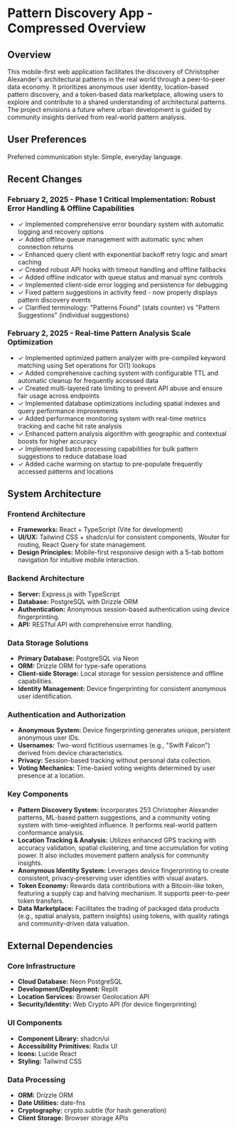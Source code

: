 # Pattern Discovery App - Compressed Overview

## Overview
This mobile-first web application facilitates the discovery of Christopher Alexander's architectural patterns in the real world through a peer-to-peer data economy. It prioritizes anonymous user identity, location-based pattern discovery, and a token-based data marketplace, allowing users to explore and contribute to a shared understanding of architectural patterns. The project envisions a future where urban development is guided by community insights derived from real-world pattern analysis.

## User Preferences
Preferred communication style: Simple, everyday language.

## Recent Changes

### February 2, 2025 - Phase 1 Critical Implementation: Robust Error Handling & Offline Capabilities
- ✓ Implemented comprehensive error boundary system with automatic logging and recovery options
- ✓ Added offline queue management with automatic sync when connection returns
- ✓ Enhanced query client with exponential backoff retry logic and smart caching
- ✓ Created robust API hooks with timeout handling and offline fallbacks
- ✓ Added offline indicator with queue status and manual sync controls
- ✓ Implemented client-side error logging and persistence for debugging
- ✓ Fixed pattern suggestions in activity feed - now properly displays pattern discovery events
- ✓ Clarified terminology: "Patterns Found" (stats counter) vs "Pattern Suggestions" (individual suggestions)

### February 2, 2025 - Real-time Pattern Analysis Scale Optimization
- ✓ Implemented optimized pattern analyzer with pre-compiled keyword matching using Set operations for O(1) lookups
- ✓ Added comprehensive caching system with configurable TTL and automatic cleanup for frequently accessed data
- ✓ Created multi-layered rate limiting to prevent API abuse and ensure fair usage across endpoints
- ✓ Implemented database optimizations including spatial indexes and query performance improvements
- ✓ Added performance monitoring system with real-time metrics tracking and cache hit rate analysis
- ✓ Enhanced pattern analysis algorithm with geographic and contextual boosts for higher accuracy
- ✓ Implemented batch processing capabilities for bulk pattern suggestions to reduce database load
- ✓ Added cache warming on startup to pre-populate frequently accessed patterns and locations

## System Architecture

### Frontend Architecture
- **Frameworks:** React + TypeScript (Vite for development)
- **UI/UX:** Tailwind CSS + shadcn/ui for consistent components, Wouter for routing, React Query for state management.
- **Design Principles:** Mobile-first responsive design with a 5-tab bottom navigation for intuitive mobile interaction.

### Backend Architecture
- **Server:** Express.js with TypeScript
- **Database:** PostgreSQL with Drizzle ORM
- **Authentication:** Anonymous session-based authentication using device fingerprinting.
- **API:** RESTful API with comprehensive error handling.

### Data Storage Solutions
- **Primary Database:** PostgreSQL via Neon
- **ORM:** Drizzle ORM for type-safe operations
- **Client-side Storage:** Local storage for session persistence and offline capabilities.
- **Identity Management:** Device fingerprinting for consistent anonymous user identification.

### Authentication and Authorization
- **Anonymous System:** Device fingerprinting generates unique, persistent anonymous user IDs.
- **Usernames:** Two-word fictitious usernames (e.g., "Swift Falcon") derived from device characteristics.
- **Privacy:** Session-based tracking without personal data collection.
- **Voting Mechanics:** Time-based voting weights determined by user presence at a location.

### Key Components

- **Pattern Discovery System:** Incorporates 253 Christopher Alexander patterns, ML-based pattern suggestions, and a community voting system with time-weighted influence. It performs real-world pattern conformance analysis.
- **Location Tracking & Analysis:** Utilizes enhanced GPS tracking with accuracy validation, spatial clustering, and time accumulation for voting power. It also includes movement pattern analysis for community insights.
- **Anonymous Identity System:** Leverages device fingerprinting to create consistent, privacy-preserving user identities with visual avatars.
- **Token Economy:** Rewards data contributions with a Bitcoin-like token, featuring a supply cap and halving mechanism. It supports peer-to-peer token transfers.
- **Data Marketplace:** Facilitates the trading of packaged data products (e.g., spatial analysis, pattern insights) using tokens, with quality ratings and community-driven data valuation.

## External Dependencies

### Core Infrastructure
- **Cloud Database:** Neon PostgreSQL
- **Development/Deployment:** Replit
- **Location Services:** Browser Geolocation API
- **Security/Identity:** Web Crypto API (for device fingerprinting)

### UI Components
- **Component Library:** shadcn/ui
- **Accessibility Primitives:** Radix UI
- **Icons:** Lucide React
- **Styling:** Tailwind CSS

### Data Processing
- **ORM:** Drizzle ORM
- **Date Utilities:** date-fns
- **Cryptography:** crypto.subtle (for hash generation)
- **Client Storage:** Browser storage APIs
```